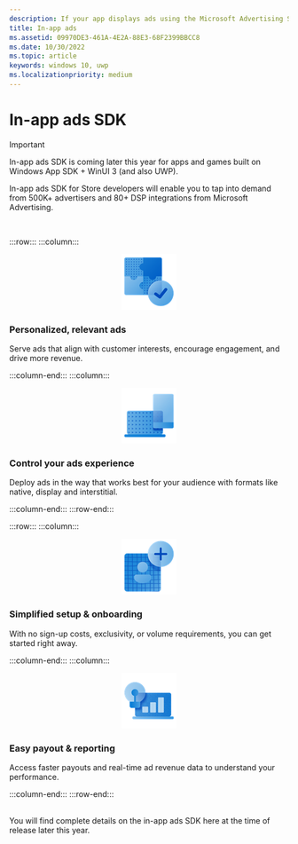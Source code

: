 ```yaml
---
description: If your app displays ads using the Microsoft Advertising SDK, use the In-app ads page of Partner Center to manage your use of ads.
title: In-app ads
ms.assetid: 09970DE3-461A-4E2A-88E3-68F2399BBCC8
ms.date: 10/30/2022
ms.topic: article
keywords: windows 10, uwp
ms.localizationpriority: medium
---
```

# In-app ads SDK

> [!IMPORTANT] 
> In-app ads SDK is coming later this year for apps and games built on Windows App SDK + WinUI 3 (and also UWP).

In-app ads SDK for Store developers will enable you to tap into demand from 500K+ advertisers and 80+ DSP integrations from Microsoft Advertising.

</br>

:::row:::
    :::column:::
        <p align="center">
            <img src="images/personalized-relevant-ads.png" alt="Personalized, relevant ads illustration"/>
        </p>
            <h3>Personalized, relevant ads</h3>
            <p>Serve ads that align with customer interests, encourage engagement, and drive more revenue.</p>
    :::column-end:::
    :::column:::
        <p align="center">
            <img src="images/control-your-ads-experience.png" alt="Control your ads experience illustration"/>
        </p>
            <h3> Control your ads experience</h3>
            <p>Deploy ads in the way that works best for your audience with formats like native, display and interstitial.</p>
    :::column-end:::
:::row-end:::

:::row:::
    :::column:::
        <p align="center">
            <img src="images/simplified-setup-and-onboarding.png" alt="Simplified setup and onboarding illustration"/>
        </p>
            <h3>Simplified setup & onboarding</h3>
            <p>With no sign-up costs, exclusivity, or volume requirements, you can get started right away.</p>
    :::column-end:::
    :::column:::
        <p align="center">
            <img src="images/easy-payout-and-reporting.png" alt="Easy payout and reporting illustration"/>
        </p>
            <h3> Easy payout & reporting</h3>
            <p>Access faster payouts and real-time ad revenue data to understand your performance.</p>
    :::column-end:::
:::row-end:::

</br>
You will find complete details on the in-app ads SDK here at the time of release later this year.